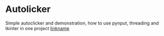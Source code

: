 # Autolicker
Simple autoclicker and demonstration, how to use pynput, threading and tkinter in one project
[linkname](https://www.youtube.com/watch?v=ogu2Kmmey2s&feature=youtu.be)
